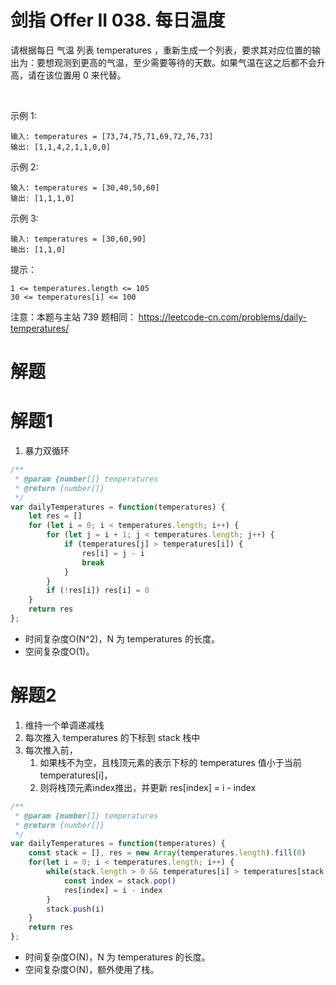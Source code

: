 # 剑指 Offer II 038. 每日温度
请根据每日 气温 列表 temperatures ，重新生成一个列表，要求其对应位置的输出为：要想观测到更高的气温，至少需要等待的天数。如果气温在这之后都不会升高，请在该位置用 0 来代替。

 

示例 1:
```
输入: temperatures = [73,74,75,71,69,72,76,73]
输出: [1,1,4,2,1,1,0,0]
```
示例 2:
```
输入: temperatures = [30,40,50,60]
输出: [1,1,1,0]
```
示例 3:
```
输入: temperatures = [30,60,90]
输出: [1,1,0]
```

提示：
```
1 <= temperatures.length <= 105
30 <= temperatures[i] <= 100
```

注意：本题与主站 739 题相同： https://leetcode-cn.com/problems/daily-temperatures/

# 解题
# 解题1
1. 暴力双循环
```js
/**
 * @param {number[]} temperatures
 * @return {number[]}
 */
var dailyTemperatures = function(temperatures) {
    let res = []
    for (let i = 0; i < temperatures.length; i++) {
        for (let j = i + 1; j < temperatures.length; j++) {
            if (temperatures[j] > temperatures[i]) {
                res[i] = j - i
                break
            }
        }
        if (!res[i]) res[i] = 0
    }
    return res
};
```
- 时间复杂度O(N^2)，N 为 temperatures 的长度。
- 空间复杂度O(1)。
  
# 解题2
1. 维持一个单调递减栈
2. 每次推入 temperatures 的下标到 stack 栈中
3. 每次推入前，
   1. 如果栈不为空，且栈顶元素的表示下标的 temperatures 值小于当前 temperatures[i]，
   2. 则将栈顶元素index推出，并更新 res[index] = i - index
```js
/**
 * @param {number[]} temperatures
 * @return {number[]}
 */
var dailyTemperatures = function(temperatures) {
    const stack = [], res = new Array(temperatures.length).fill(0)
    for(let i = 0; i < temperatures.length; i++) {
        while(stack.length > 0 && temperatures[i] > temperatures[stack[stack.length - 1]]) {
            const index = stack.pop()
            res[index] = i - index
        }
        stack.push(i)
    }
    return res
};
```
- 时间复杂度O(N)，N 为 temperatures 的长度。
- 空间复杂度O(N)，额外使用了栈。